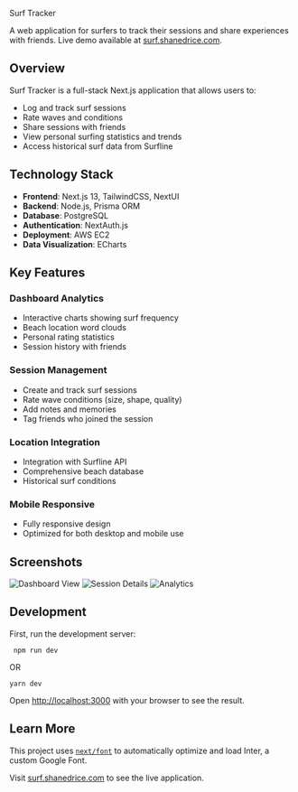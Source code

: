 Surf Tracker

A web application for surfers to track their sessions and share experiences with friends. Live demo available at [surf.shanedrice.com](https://surf.shanedrice.com).

## Overview

Surf Tracker is a full-stack Next.js application that allows users to:

- Log and track surf sessions
- Rate waves and conditions
- Share sessions with friends
- View personal surfing statistics and trends
- Access historical surf data from Surfline

## Technology Stack

- **Frontend**: Next.js 13, TailwindCSS, NextUI
- **Backend**: Node.js, Prisma ORM
- **Database**: PostgreSQL
- **Authentication**: NextAuth.js
- **Deployment**: AWS EC2
- **Data Visualization**: ECharts

## Key Features

### Dashboard Analytics

- Interactive charts showing surf frequency
- Beach location word clouds
- Personal rating statistics
- Session history with friends

### Session Management

- Create and track surf sessions
- Rate wave conditions (size, shape, quality)
- Add notes and memories
- Tag friends who joined the session

### Location Integration

- Integration with Surfline API
- Comprehensive beach database
- Historical surf conditions

### Mobile Responsive

- Fully responsive design
- Optimized for both desktop and mobile use

## Screenshots

![Dashboard View](https://github.com/supershanesta/surf-tracker/assets/20649126/d7e914a2-8b01-4d0a-8b3d-a8d7ee9b9729)
![Session Details](https://github.com/supershanesta/surf-tracker/assets/20649126/ffda86e2-ea0e-4b90-a7d3-674da59ad843)
![Analytics](https://github.com/supershanesta/surf-tracker/assets/20649126/bbae2b97-65d3-4d31-adaf-5268addf5a87)

## Development

First, run the development server:

```
 npm run dev

```

OR

```
yarn dev
```

Open [http://localhost:3000](http://localhost:3000) with your browser to see the result.

## Learn More

This project uses [`next/font`](https://nextjs.org/docs/basic-features/font-optimization) to automatically optimize and load Inter, a custom Google Font.

Visit [surf.shanedrice.com](https://surf.shanedrice.com) to see the live application.

